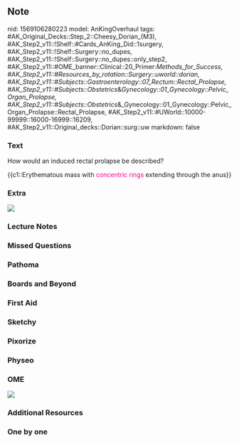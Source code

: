## Note
nid: 1569106280223
model: AnKingOverhaul
tags: #AK_Original_Decks::Step_2::Cheesy_Dorian_(M3), #AK_Step2_v11::!Shelf::#Cards_AnKing_Did::1surgery, #AK_Step2_v11::!Shelf::Surgery::no_dupes, #AK_Step2_v11::!Shelf::Surgery::no_dupes::only_step2, #AK_Step2_v11::#OME_banner::Clinical::20_Primer:_Methods_for_Success, #AK_Step2_v11::#Resources_by_rotation::Surgery::uworld::dorian, #AK_Step2_v11::#Subjects::Gastroenterology::07_Rectum::Rectal_Prolapse, #AK_Step2_v11::#Subjects::Obstetrics_&_Gynecology::01_Gynecology::Pelvic_Organ_Prolapse, #AK_Step2_v11::#Subjects::Obstetrics_&_Gynecology::01_Gynecology::Pelvic_Organ_Prolapse::Rectal_Prolapse, #AK_Step2_v11::#UWorld::10000-99999::16000-16999::16209, #AK_Step2_v11::Original_decks::Dorian::surg::uw
markdown: false

### Text
How would an induced rectal prolapse be described?
<div>
  {{c1::Erythematous mass with <font color="#FC0280">concentric
  rings</font> extending through the anus}}
</div>

### Extra
<img src="Rectal-Prolapse-Vs-Hemorrhoids.jpg">

### Lecture Notes


### Missed Questions


### Pathoma


### Boards and Beyond


### First Aid


### Sketchy


### Pixorize


### Physeo


### OME
<div class="ome-widget">
  <a href="https://onlinemeded.org/spa/surgery?ref=anki"><img src=
  "_OME_AnkiFlashcards_Topic_4.png"></a>
</div>

### Additional Resources


### One by one

